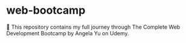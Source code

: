 # web-bootcamp
🧰 This repository contains my full journey through The Complete Web Development Bootcamp by Angela Yu on Udemy.
